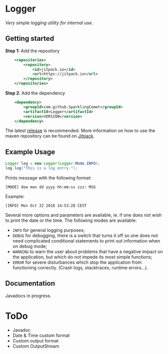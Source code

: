 # Logger
*Very simple logging utility for internal use.*

## Getting started
**Step 1:** Add the repository
```xml
	<repositories>
		<repository>
		    <id>jitpack.io</id>
		    <url>https://jitpack.io</url>
		</repository>
	</repositories>
```

**Step 2**: Add the dependency
```xml
	<dependency>
	    <groupId>com.github.SparklingComet</groupId>
	    <artifactId>Logger</artifactId>
	    <version>VERSION</version>
	</dependency>
```

The latest [release](https://github.com/SparklingComet/Logger/releases) is recommended.
More information on how to use the maven repository can be found on [Jitpack](https://jitpack.io/#SparklingComet/Logger).

## Example Usage
```java
Logger log = new Logger(Logger.Mode.INFO);
log.log("This is a log entry.");
```
Prints message with the following format:
```
[MODE] dow mon dd yyyy hh:mm:ss zzz: MSG
```
Example:
```
[INFO] Mon Oct 22 2018 14:53:28 CEST
```
Several more options and parameters are available, ie. if one does not wish to print the date or the time.
The following modes are available:
* `INFO` for general logging purposes;
* `DEBUG` for debugging, there is a switch that turns it off so one does not need complicated conditional statements to print out information when on debug mode;
* `WARNING` to warn the user about problems that have a negative impact on the application, but which do not impede its most simple functions;
* `ERROR` for severe disturbances which stop the application from functioning correctly. (Crash logs, stacktraces, runtime errors...).

## Documentation
Javadocs in progress.

# ToDo
* Javadoc
* Date & Time custom format
* Custom output format
* Custom OutputStream
